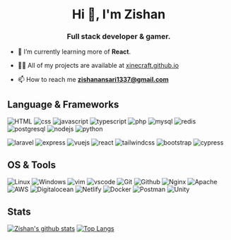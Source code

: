 <h1 align="center">Hi 👋, I'm Zishan</h1>
<h3 align="center">Full stack developer & gamer.</h3>

- 🌱 I’m currently learning more of **React**.

- 👨‍💻 All of my projects are available at [xinecraft.github.io](xinecraft.github.io)

- 📫 How to reach me **zishanansari1337@gmail.com**

## Language & Frameworks
![HTML](https://img.shields.io/badge/-HTML-E34F26?logo=HTML5&style=for-the-badge&logoColor=white)
![css](https://img.shields.io/badge/-css-1572B6?logo=css3&style=for-the-badge&logoColor=white)
![javascript](https://img.shields.io/badge/-javascript-F7DF1E?logo=javascript&style=for-the-badge&logoColor=black)
![typescript](https://img.shields.io/badge/-typescript-3178C6?logo=typescript&style=for-the-badge&logoColor=white)
![php](https://img.shields.io/badge/-php-777BB4?logo=php&style=for-the-badge&logoColor=white)
![mysql](https://img.shields.io/badge/-mysql-4479A1?logo=mysql&style=for-the-badge&logoColor=white)
![redis](https://img.shields.io/badge/-redis-DC382D?logo=redis&style=for-the-badge&logoColor=white)
![postgresql](https://img.shields.io/badge/-postgresql-336791?logo=redis&style=for-the-badge&logoColor=white)
![nodejs](https://img.shields.io/badge/-nodejs-339933?logo=node.js&style=for-the-badge&logoColor=white)
![python](https://img.shields.io/badge/-python-3776AB?logo=python&style=for-the-badge&logoColor=white)

![laravel](https://img.shields.io/badge/-laravel-FF2D20?logo=laravel&style=for-the-badge&logoColor=white)
![express](https://img.shields.io/badge/-express-000000?logo=node.js&style=for-the-badge&logoColor=white)
![vuejs](https://img.shields.io/badge/-vue-4FC08D?logo=vue.js&style=for-the-badge&logoColor=white)
![react](https://img.shields.io/badge/-react-61DAFB?logo=react&style=for-the-badge&logoColor=black)
![tailwindcss](https://img.shields.io/badge/-tailwind-38B2AC?logo=tailwind-css&style=for-the-badge&logoColor=white)
![bootstrap](https://img.shields.io/badge/-bootstrap-7952B3?logo=bootstrap&style=for-the-badge&logoColor=white)
![cypress](https://img.shields.io/badge/-cypress-17202C?logo=cypress&style=for-the-badge&logoColor=white)

## OS & Tools
![Linux](https://img.shields.io/badge/-Linux-FCC624?logo=Linux&style=for-the-badge&logoColor=black)
![Windows](https://img.shields.io/badge/-Windows-0078D6?logo=Windows&style=for-the-badge&logoColor=white)
![vim](https://img.shields.io/badge/-vim-019733?logo=Vim&style=for-the-badge&logoColor=white)
![vscode](https://img.shields.io/badge/-VSCode-007ACC?logo=Visual-Studio-Code&style=for-the-badge&logoColor=white)
![Git](https://img.shields.io/badge/-Git-F05032?logo=Git&style=for-the-badge&logoColor=white)
![Github](https://img.shields.io/badge/-Github-181717?logo=Github&style=for-the-badge&logoColor=white)
![Nginx](https://img.shields.io/badge/-Nginx-269539?logo=Nginx&style=for-the-badge&logoColor=white)
![Apache](https://img.shields.io/badge/-Apache-D22128?logo=Apache&style=for-the-badge&logoColor=white)
![AWS](https://img.shields.io/badge/-AWS-232F3E?logo=Amazon-AWS&style=for-the-badge&logoColor=white)
![Digitalocean](https://img.shields.io/badge/-digitalocean-0080FF?logo=digitalocean&style=for-the-badge&logoColor=white)
![Netlify](https://img.shields.io/badge/-Netlify-00C7B7?logo=Netlify&style=for-the-badge&logoColor=white)
![Docker](https://img.shields.io/badge/-Docker-2496ED?logo=Docker&style=for-the-badge&logoColor=white)
![Postman](https://img.shields.io/badge/-Postman-FF6C37?logo=Postman&style=for-the-badge&logoColor=white)
![Unity](https://img.shields.io/badge/-Unity-000000?logo=Unity&style=for-the-badge&logoColor=white)


##  Stats

[![Zishan's github stats](https://github-readme-stats.vercel.app/api?username=xinecraft&count_private=true&show_icons=true&include_all_commits=true)](https://github.com/xinecraft)
[![Top Langs](https://github-readme-stats.vercel.app/api/top-langs/?username=xinecraft&layout=compact)](https://github.com/xinecraft)
